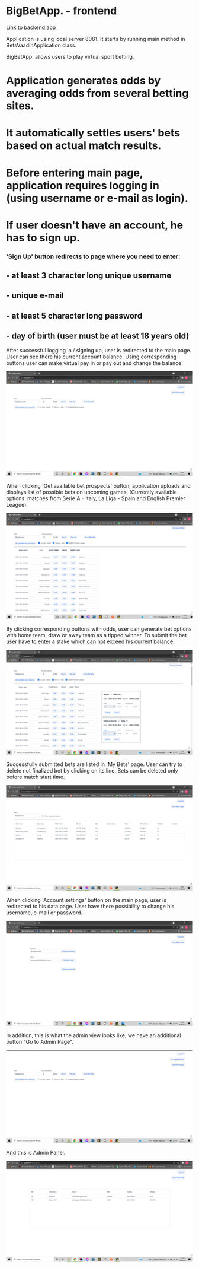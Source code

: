 # BigBetApp. - frontend

[Link to backend app](https://github.com/RadoslawZerek/big-bet-api-back)

Application is using local server 8081.
It starts by running main method in BetsVaadinApplication class.

BigBetApp. allows users to play virtual sport betting.
# Application generates odds by averaging odds from several betting sites.
# It automatically settles users' bets based on actual match results.

# Before entering main page, application requires logging in (using username or e-mail as login).
# If user doesn't have an account, he has to sign up.

### 'Sign Up' button redirects to page where you need to enter:
## - at least 3 character long unique username
## - unique e-mail
## - at least 5 character long password
## - day of birth (user must be at least 18 years old)

After successful logging in / signing up, user is redirected to the main page.
User can see there his current account balance.
Using corresponding buttons user can make virtual pay in or pay out and change the balance.

![](src/main/resources/images/afterSignIn.PNG)


When clicking 'Get available bet prospects' button, application uploads and displays list of possible bets on upcoming games.
(Currently available options: matches from Serie A - Italy, La Liga - Spain and English Premier League). 

![](src/main/resources/images/mainView.PNG)

By clicking corresponding buttons with odds, user can generate bet options with home team, draw or away team as a tipped winner.
To submit the bet user have to enter a stake which can not exceed his current balance. 

![](src/main/resources/images/bet.png)

Successfully submitted bets are listed in 'My Bets' page.
User can try to delete not finalized bet by clicking on its line. 
Bets can be deleted only before match start time.  

![](src/main/resources/images/myBet.PNG)

When clicking 'Account settings' button on the main page, user is redirected to his data page.
User have there possibility to change his username, e-mail or password.

![](src/main/resources/images/infoAboutUser.PNG)

In addition, this is what the admin view looks like, we have an additional button "Go to Admin Page".

![](src/main/resources/images/adminView.PNG)

And this is Admin Panel.

![](src/main/resources/images/adminPanel.PNG)
